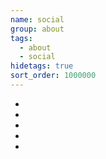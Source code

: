 ```yaml
---
name: social
group: about
tags:
  - about
  - social
hidetags: true
sort_order: 1000000
---
```

  <ul class="social">
    <li class="social"><a href="https://youtube.com/bitmeizer" target="_blank"><i class="fa fa-youtube-square" title="YouTube"></i></a></li>
    <li class="social"><a href="https://vimeo.com/randomphotons" target="_blank"><i class="fa fa-vimeo-square" title="Vimeo"></i></a></li>
    <li class="social"><a href="https://twitter.com/randomphotons" target="_blank"><i class="fa fa-twitter-square" title="Twitter"></i></a></li>
    <li class="social"><a href="https://www.facebook.com/randomphotons/" target="_blank"><i class="fa fa-facebook-square" title="Facebook"></i></a></li>
    <li class="social"><a href="mailto:productions@randomphotons.com"><i class="fa fa-envelope-square" title="Email"></i></a></li>
  </ul>

